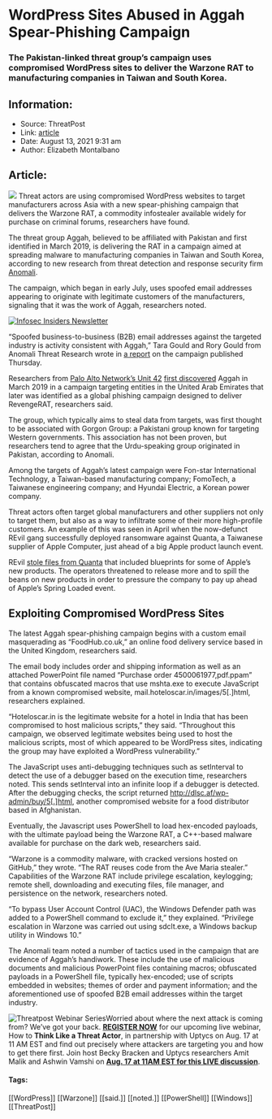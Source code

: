 # WordPress Sites Abused in Aggah Spear-Phishing Campaign
### The Pakistan-linked threat group’s campaign uses compromised WordPress sites to deliver the Warzone RAT to manufacturing companies in Taiwan and South Korea.

## Information:
+ Source: ThreatPost
+ Link: [article](https://kasperskycontenthub.com/threatpost-global/?p=168657)
+ Date: August 13, 2021  9:31 am
+ Author: Elizabeth Montalbano


## Article:
![](https://media.threatpost.com/wp-content/uploads/sites/103/2020/04/02113430/Phishing-Lure-Fishing-Lure.jpg)
Threat actors are using compromised WordPress websites to target manufacturers across Asia with a new spear-phishing campaign that delivers the Warzone RAT, a commodity infostealer available widely for purchase on criminal forums, researchers have found.


The threat group Aggah, believed to be affiliated with Pakistan and first identified in March 2019, is delivering the RAT in a campaign aimed at spreading malware to manufacturing companies in Taiwan and South Korea, according to new research from threat detection and response security firm [Anomali](https://www.anomali.com/).


The campaign, which began in early July, uses spoofed email addresses appearing to originate with legitimate customers of the manufacturers, signaling that it was the work of Aggah, researchers noted.


[![Infosec Insiders Newsletter](https://media.threatpost.com/wp-content/uploads/sites/103/2021/07/10165815/infosec_insiders_in_article_promo.png)](https://threatpost.com/infosec-insider-subscription-page/?utm_source=ART&utm_medium=ART&utm_campaign=InfosecInsiders_Newsletter_Promo/)  

“Spoofed business-to-business (B2B) email addresses against the targeted industry is activity consistent with Aggah,” Tara Gould and Rory Gould from Anomali Threat Research wrote in [a report](https://www.anomali.com/blog/aggah-using-compromised-websites-to-target-businesses-across-asia-including-taiwan-manufacturing-industry) on the campaign published Thursday.


Researchers from [Palo Alto Network’s Unit 42](https://unit42.paloaltonetworks.com/) [first discovered](https://unit42.paloaltonetworks.com/aggah-campaign-bit-ly-blogspot-and-pastebin-used-for-c2-in-large-scale-campaign/) Aggah in March 2019 in a campaign targeting entities in the United Arab Emirates that later was identified as a global phishing campaign designed to deliver RevengeRAT, researchers said.


The group, which typically aims to steal data from targets, was first thought to be associated with Gorgon Group: a Pakistani group known for targeting Western governments. This association has not been proven, but researchers tend to agree that the Urdu-speaking group originated in Pakistan, according to Anomali.


Among the targets of Aggah’s latest campaign were Fon-star International Technology, a Taiwan-based manufacturing company; FomoTech, a Taiwanese engineering company; and Hyundai Electric, a Korean power company.


Threat actors often target global manufacturers and other suppliers not only to target them, but also as a way to infiltrate some of their more high-profile customers. An example of this was seen in April when the now-defunct REvil gang successfully deployed ransomware against Quanta, a Taiwanese supplier of Apple Computer, just ahead of a big Apple product launch event.


REvil [stole files from Quanta](https://threatpost.com/revil-apple-ransomware-pay-off/165570/) that included blueprints for some of Apple’s new products. The operators threatened to release more and to spill the beans on new products in order to pressure the company to pay up ahead of Apple’s Spring Loaded event.


**Exploiting Compromised WordPress Sites**
------------------------------------------


The latest Aggah spear-phishing campaign begins with a custom email masquerading as “FoodHub.co.uk,” an online food delivery service based in the United Kingdom, researchers said.


The email body includes order and shipping information as well as an attached PowerPoint file named “Purchase order 4500061977,pdf.ppam” that contains obfuscated macros that use mshta.exe to execute JavaScript from a known compromised website, mail.hoteloscar.in/images/5[.]html, researchers explained.


“Hoteloscar.in is the legitimate website for a hotel in India that has been compromised to host malicious scripts,” they said. “Throughout this campaign, we observed legitimate websites being used to host the malicious scripts, most of which appeared to be WordPress sites, indicating the group may have exploited a WordPress vulnerability.”


The JavaScript uses anti-debugging techniques such as setInterval to detect the use of a debugger based on the execution time, researchers noted. This sends setInterval into an infinite loop if a debugger is detected. After the debugging checks, the script returned http://dlsc.af/wp-admin/buy/5[.]html, another compromised website for a food distributor based in Afghanistan.


Eventually, the Javascript uses PowerShell to load hex-encoded payloads, with the ultimate payload being the Warzone RAT, a C++-based malware available for purchase on the dark web, researchers said.


“Warzone is a commodity malware, with cracked versions hosted on GitHub,” they wrote. “The RAT reuses code from the Ave Maria stealer.” Capabilities of the Warzone RAT include privilege escalation, keylogging; remote shell, downloading and executing files, file manager, and persistence on the network, researchers noted.


“To bypass User Account Control (UAC), the Windows Defender path was added to a PowerShell command to exclude it,” they explained. “Privilege escalation in Warzone was carried out using sdclt.exe, a Windows backup utility in Windows 10.”


The Anomali team noted a number of tactics used in the campaign that are evidence of Aggah’s handiwork. These include the use of malicious documents and malicious PowerPoint files containing macros; obfuscated payloads in a PowerShell file, typically hex-encoded; use of scripts embedded in websites; themes of order and payment information; and the aforementioned use of spoofed B2B email addresses within the target industry.


![Threatpost Webinar Series ](https://media.threatpost.com/wp-content/uploads/sites/103/2021/07/27093135/threatpost-webinar-300x51.jpg)Worried about where the next attack is coming from? We’ve got your back. **[REGISTER NOW](https://threatpost.com/webinars/how-to-think-like-a-threat-actor/?utm_source=ART&utm_medium=ART&utm_campaign=August_Uptycs_Webinar)** for our upcoming live webinar, How to **Think Like a Threat Actor**, in partnership with Uptycs on Aug. 17 at 11 AM EST and find out precisely where attackers are targeting you and how to get there first. Join host Becky Bracken and Uptycs researchers Amit Malik and Ashwin Vamshi on **[Aug. 17 at 11AM EST for this LIVE discussion](https://threatpost.com/webinars/how-to-think-like-a-threat-actor/?utm_source=ART&utm_medium=ART&utm_campaign=August_Uptycs_Webinar)**.




#### Tags:
[[WordPress]] [[Warzone]] [[said.]] [[noted.]] [[PowerShell]] [[Windows]] [[ThreatPost]]
